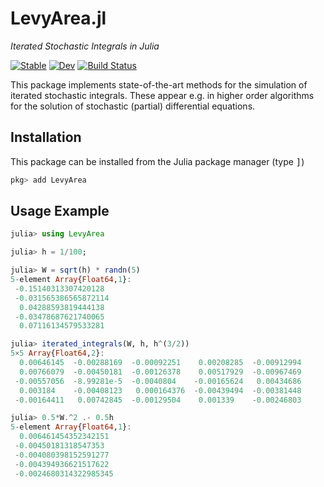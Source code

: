 # LevyArea.jl
*Iterated Stochastic Integrals in Julia*

[![Stable](https://img.shields.io/badge/docs-stable-blue.svg)](https://stochastics-uni-luebeck.github.io/LevyArea.jl/stable)
[![Dev](https://img.shields.io/badge/docs-dev-blue.svg)](https://stochastics-uni-luebeck.github.io/LevyArea.jl/dev)
[![Build Status](https://github.com/stochastics-uni-luebeck/LevyArea.jl/workflows/CI/badge.svg)](https://github.com/stochastics-uni-luebeck/LevyArea.jl/actions)

This package implements state-of-the-art methods for the simulation of iterated stochastic integrals.
These appear e.g. in higher order algorithms for the solution of stochastic (partial) differential equations.

## Installation

This package can be installed from the Julia package manager (type <kbd>]</kbd>)
```julia
pkg> add LevyArea
```

## Usage Example

```julia
julia> using LevyArea

julia> h = 1/100;

julia> W = sqrt(h) * randn(5)
5-element Array{Float64,1}:
 -0.15140313307420128
 -0.031565386565872114
  0.04288593819444138
 -0.03478687621740065
  0.07116134579533281

julia> iterated_integrals(W, h, h^(3/2))
5×5 Array{Float64,2}:
  0.00646145  -0.00288169  -0.00092251    0.00208285  -0.00912994
  0.00766079  -0.00450181  -0.00126378    0.00517929  -0.00967469
 -0.00557056  -8.99281e-5  -0.0040804    -0.00165624   0.00434686
  0.003184    -0.00408123   0.000164376  -0.00439494  -0.00381448
 -0.00164411   0.00742845  -0.00129504    0.001339    -0.00246803

julia> 0.5*W.^2 .- 0.5h
5-element Array{Float64,1}:
  0.006461454352342151
 -0.00450181318547353
 -0.004080398152591277
 -0.004394936621517622
 -0.0024680314322985345
```
